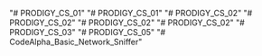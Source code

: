 "# PRODIGY_CS_01" 
"# PRODIGY_CS_01" 
"# PRODIGY_CS_02" 
"# PRODIGY_CS_02" 
"# PRODIGY_CS_02" 
"# PRODIGY_CS_02" 
"# PRODIGY_CS_03" 
"# PRODIGY_CS_05" 
"# CodeAlpha_Basic_Network_Sniffer" 

